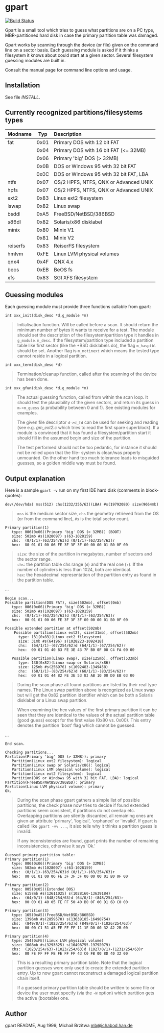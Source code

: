# gpart

[![Build Status](https://travis-ci.org/baruch/gpart.svg)](https://travis-ci.org/baruch/gpart)

Gpart is a small tool which tries to guess what partitions
are on a PC type, MBR-partitioned hard disk in case the
primary partition table was damaged.

Gpart works by scanning through the device (or file) given on
the command line on a sector basis. Each guessing module is
asked if it thinks a filesystem it knows about could start at
a given sector. Several filesystem guessing modules are built
in.

Consult the manual page for command line options and usage.


## Installation

See file *INSTALL*.

## Currently recognized partitions/filesystems types

   Modname  | Typ  | Description
   :--------|:----:|:------------
   fat      | 0x01 | Primary DOS with 12 bit FAT
            | 0x04 | Primary DOS with 16 bit FAT (<= 32MB)
            | 0x06 | Primary 'big' DOS (> 32MB)
            | 0x0B | DOS or Windows 95 with 32 bit FAT
            | 0x0C | DOS or Windows 95 with 32 bit FAT, LBA
   ntfs     | 0x07 | OS/2 HPFS, NTFS, QNX or Advanced UNIX
   hpfs     | 0x07 | OS/2 HPFS, NTFS, QNX or Advanced UNIX
   ext2     | 0x83 | Linux ext2 filesystem
   lswap    | 0x82 | Linux swap
   bsddl    | 0xA5 | FreeBSD/NetBSD/386BSD
   s86dl    | 0x82 | Solaris/x86 disklabel
   minix    | 0x80 | Minix V1
            | 0x81 | Minix V2
   reiserfs | 0x83 | ReiserFS filesystem
   hmlvm    | 0xFE | Linux LVM physical volumes
   qnx4     | 0x4F | QNX 4.x
   beos     | 0xEB | BeOS fs
   xfs      | 0x83 | SGI XFS filesystem



## Guessing modules

Each guessing module must provide three functions callable from
gpart:

    int xxx_init(disk_desc *d,g_module *m)

>   Initialisation function. Will be called before a scan.
>   It should return the minimum number of bytes it wants
>   to receive for a test. The module should set the
>   description of the filesystem/partition type it handles
>   in `g_module.m_desc`. If the filesystem/partition type
>   included a partition table like first sector (like the
>   \*BSD disklabels do), the flag `m_hasptbl` should be set.
>   Another flag is `m_notinext` which means the tested type
>   cannot reside in a logical partition.

    int xxx_term(disk_desc *d)

>   Termination/cleanup function, called after the scanning
>   of the device has been done.

    int xxx_gfun(disk_desc *d,g_module *m)

>   The actual guessing function, called from within the
>   scan loop. It should test the plausibility of the
>   given sectors, and return its guess in `m->m_guess` (a
>   probability between 0 and 1). See existing modules
>   for examples.
>
>   The given file descriptor `d->d_fd` can be used for seeking
>   and reading (see e.g. *gm_ext2.c* which tries to read
>   the first spare superblock). If a module is convinced
>   that it has found a filesystem/partition start it should
>   fill in the assumed begin and size of the partition.
>
>   The test performed should not be too pedantic, for
>   instance it should not be relied upon that the file-
>   system is clean/was properly unmounted. On the other
>   hand too much tolerance leads to misguided guesses,
>   so a golden middle way must be found.


## Output explanation

Here is a sample `gpart -v` run on my first IDE hard disk
(comments in block-quotes):

    dev(/dev/hda) mss(512) chs(1232/255/63)(LBA) #s(19792080) size(9664mb)

>   `mss` is the medium sector size, `chs` the geometry retrieved
>   from the OS (or from the command line), `#s` is the total
>   sector count.

    Primary partition(1)
       type: 006(0x06)(Primary 'big' DOS (> 32MB)) (BOOT)
       size: 502mb #s(1028097) s(63-1028159)
       chs:  (0/1/1)-(63/254/63)d (0/1/1)-(63/254/63)r
       hex:  80 01 01 00 06 FE 3F 3F 3F 00 00 00 01 B0 0F 00

>   `size`: the size of the partition in megabytes, number of
>   sectors and the sector range.  
>   `chs`: the partition table chs range (`d`) and the real one
>   (`r`). If the number of cylinders is less than 1024, both
>   are identical.  
>   `hex`: the hexadecimal representation of the partition entry
>   as found in the partition table.  

...

    Begin scan...
    Possible partition(DOS FAT), size(502mb), offset(0mb)
       type: 006(0x06)(Primary 'big' DOS (> 32MB))
       size: 502mb #s(1028097) s(63-1028159)
       chs:  (0/1/1)-(63/254/63)d (0/1/1)-(63/254/63)r
       hex:  00 01 01 00 06 FE 3F 3F 3F 00 00 00 01 B0 0F 00

    Possible extended partition at offset(502mb)
        Possible partition(Linux ext2), size(31mb), offset(502mb)
          type: 131(0x83)(Linux ext2 filesystem)
          size: 31mb #s(64196) s(1028223-1092418)
          chs:  (64/1/1)-(67/254/62)d (64/1/1)-(67/254/62)r
          hex:  00 01 01 40 83 FE 3E 43 7F B0 0F 00 C4 FA 00 00

       Possible partition(Linux swap), size(125mb), offset(533mb)
          type: 130(0x82)(Linux swap or Solaris/x86)
          size: 125mb #s(256976) s(1092483-1349458)
          chs:  (68/1/1)-(83/254/62)d (68/1/1)-(83/254/62)r
          hex:  00 01 01 44 82 FE 3E 53 83 AB 10 00 D0 EB 03 00

>   During the scan phase all found partitions are listed by
>   their real type names. The Linux swap partition above is
>   recognized as Linux swap but will get the 0x82 partition
>   identifier which can be both a Solaris disklabel or a
>   Linux swap partition.
>
>   When examining the hex values of the first primary partition
>   it can be seen that they are identical to the values of the
>   actual partition table (good guess) except for the first
>   value (0x80 vs. 0x00). This entry denotes the partition
>   'boot' flag which cannot be guessed.

...

    End scan.

    Checking partitions...
    Partition(Primary 'big' DOS (> 32MB)): primary
       Partition(Linux ext2 filesystem): logical
       Partition(Linux swap or Solaris/x86): logical
       Partition(Linux LVM physical volume): logical
       Partition(Linux ext2 filesystem): logical
       Partition(DOS or Windows 95 with 32 bit FAT, LBA): logical
    Partition(FreeBSD/NetBSD/386BSD): primary
    Partition(Linux LVM physical volume): primary
    Ok.

>   During the scan phase gpart gathers a simple list of possible
>   partitions, the check phase now tries to decide if found
>   extended partitions seem consistent, if partitions do not
>   overlap etc. Overlapping partitions are silently discarded,
>   all remaining ones are given an attribute 'primary', 'logical',
>   'orphaned' or 'invalid'. If gpart is called like `gpart -vv ...`,
>   it also tells why it thinks a partition guess is invalid.
>
>   If any inconsistencies are found, gpart prints the number
>   of remaining inconsistencies, otherwise it says 'Ok.'

    Guessed primary partition table:
    Primary partition(1)
       type: 006(0x06)(Primary 'big' DOS (> 32MB))
       size: 502mb #s(1028097) s(63-1028159)
       chs:  (0/1/1)-(63/254/63)d (0/1/1)-(63/254/63)r
       hex:  00 01 01 00 06 FE 3F 3F 3F 00 00 00 01 B0 0F 00

    Primary partition(2)
       type: 005(0x05)(Extended DOS)
       size: 6157mb #s(12611025) s(1028160-13639184)
       chs:  (64/0/1)-(848/254/63)d (64/0/1)-(848/254/63)r
       hex:  00 00 01 40 05 FE FF 50 40 B0 0F 00 D1 6D C0 00

    Primary partition(3)
       type: 165(0xA5)(FreeBSD/NetBSD/386BSD)
       size: 1396mb #s(2859570) s(13639185-16498754)
       chs:  (849/0/1)-(1023/254/63)d (849/0/1)-(1026/254/63)r
       hex:  00 00 C1 51 A5 FE FF FF 11 1E D0 00 32 A2 2B 00

    Primary partition(4)
       type: 254(0xFE)(Linux LVM physical volume)
       size: 1608mb #s(3293325) s(16498755-19792079)
       chs:  (1023/254/63)-(1023/254/63)d (1027/0/1)-(1231/254/63)r
       hex:  00 FE FF FF FE FE FF FF 43 C0 FB 00 8D 40 32 00

>   This is a resulting primary partition table. Note that
>   the logical partition guesses were only used to create
>   the extended partition entry. Up to now gpart cannot
>   reconstruct a damaged logical partition chain itself.
>
>   If a guessed primary partition table should be written to
>   some file or device the user must specify (via the `-W`
>   option) which partition gets the active (bootable) one.

## Author

gpart README, Aug 1999, Michail Brzitwa <mb@ichabod.han.de>
